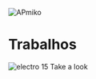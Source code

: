 ![APmiko](https://github.com/FernandoCMFilho/AP1-2/assets/54756245/82a5b0c5-2ea6-41c5-9f10-74681cd3983e)
# Trabalhos
![electro 15](https://github.com/FernandoCMFilho/AP1-2/assets/54756245/ad55c272-9a7c-4eb3-b586-81075d5ddc64) Take a look
